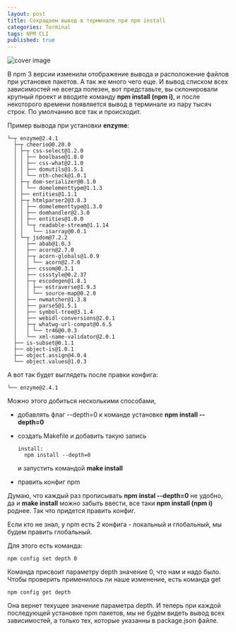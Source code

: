 ```yaml
---
layout: post
title: Сокращаем вывод в терминале при npm install
categories: Terminal
tags: NPM CLI
published: true
---
```


![cover image]({{site.baseurl}}/images/post/daac2c7bab71743c500bc12eafac2fc6.jpg)


В npm 3 версии изменили отображение вывода и расположение файлов при установке пакетов.
А так же много чего еще. И вывод списком всех зависимостей не всегда полезен, вот
представьте, вы склонировали крупный проект и вводите команду **npm install (npm i)**,
и после некоторого времени появляется вывод в терминале из пару тысяч строк.
По умолчанию все так и происходит.

Пример вывода при установки **enzyme**:

```
└─┬ enzyme@2.4.1
  ├─┬ cheerio@0.20.0
  │ ├─┬ css-select@1.2.0
  │ │ ├── boolbase@1.0.0
  │ │ ├── css-what@2.1.0
  │ │ ├── domutils@1.5.1
  │ │ └── nth-check@1.0.1
  │ ├─┬ dom-serializer@0.1.0
  │ │ └── domelementtype@1.1.3
  │ ├── entities@1.1.1
  │ ├─┬ htmlparser2@3.8.3
  │ │ ├── domelementtype@1.3.0
  │ │ ├── domhandler@2.3.0
  │ │ ├── entities@1.0.0
  │ │ └─┬ readable-stream@1.1.14
  │ │   └── isarray@0.0.1
  │ └─┬ jsdom@7.2.2
  │   ├── abab@1.0.3
  │   ├── acorn@2.7.0
  │   ├─┬ acorn-globals@1.0.9
  │   │ └── acorn@2.7.0
  │   ├── cssom@0.3.1
  │   ├── cssstyle@0.2.37
  │   ├─┬ escodegen@1.8.1
  │   │ ├── estraverse@1.9.3
  │   │ └── source-map@0.2.0
  │   ├── nwmatcher@1.3.8
  │   ├── parse5@1.5.1
  │   ├── symbol-tree@3.1.4
  │   ├── webidl-conversions@2.0.1
  │   ├─┬ whatwg-url-compat@0.6.5
  │   │ └── tr46@0.0.3
  │   └── xml-name-validator@2.0.1
  ├── is-subset@0.1.1
  ├── object-is@1.0.1
  ├── object.assign@4.0.4
  └── object.values@1.0.3
```

А вот так будет выглядеть после правки конфига:

```
└── enzyme@2.4.1
```

Можно этого добиться несколькими способами,

- добавлять флаг --depth=0 к команде установке **npm install  --depth=0**

- создать Makefile и добавить такую запись

  ```
  install:
    npm install --depth=0
  ```

  и запустить командой **make install**

- править конфиг npm

Думаю, что каждый раз прописывать **npm instal  --depth=0** не удобно,
да и **make install** можно забыть ввести, все
таки **npm install (npm i)** роднее. Так что придется править конфиг.

Если кто не знал, у npm есть 2 конфига - локальный и глобальный, мы будем править глобальный.

Для этого есть команда:

```
npm config set depth 0
```

Команда присвоит параметру depth значение 0, что нам и надо было. Чтобы проверить применилось ли наше
изменение, есть команда get

```
npm config get depth
```

Она вернет текущее значение параметра depth. И теперь при каждой последующей установке npm пакетов,
мы не будем видеть вывод всех зависимостей, а только тех, которые указанны в package.json файле.
